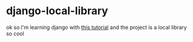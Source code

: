 # django-local-library

ok so I'm learning django with [this tutorial](https://https://developer.mozilla.org/en-US/docs/Learn/Server-side/Django)
and the project is a local library so cool

